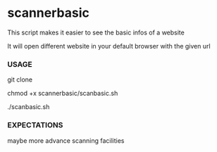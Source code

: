 # scannerbasic
This script makes it easier to see the basic infos of a website

It will open different website in your default browser with the given url

 
  
  
   
   
     



### USAGE
git clone 

chmod +x scannerbasic/scanbasic.sh

./scanbasic.sh


### EXPECTATIONS

maybe more advance scanning facilities
